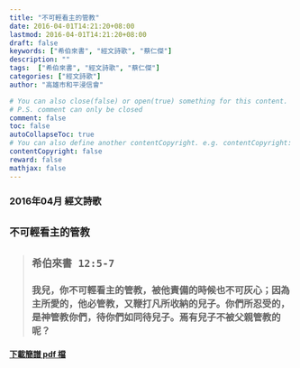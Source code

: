 ```yaml
---
title: "不可輕看主的管教"
date: 2016-04-01T14:21:20+08:00
lastmod: 2016-04-01T14:21:20+08:00
draft: false
keywords: ["希伯來書", "經文詩歌", "蔡仁傑"]
description: ""
tags:  ["希伯來書", "經文詩歌", "蔡仁傑"]
categories: ["經文詩歌"]
author: "高雄市和平浸信會"

# You can also close(false) or open(true) something for this content.
# P.S. comment can only be closed
comment: false
toc: false
autoCollapseToc: true
# You can also define another contentCopyright. e.g. contentCopyright: "This is another copyright."
contentCopyright: false
reward: false
mathjax: false
---
```


### 2016年04月 經文詩歌

## `不可輕看主的管教`

> ## `希伯來書 12:5-7`
> 
> ### 我兒，你不可輕看主的管教，被他責備的時候也不可灰心；因為主所愛的，他必管教，又鞭打凡所收納的兒子。你們所忍受的，是神管教你們，待你們如同待兒子。焉有兒子不被父親管教的呢？

#### [下載簡譜 pdf 檔](/pdf-h/h201604.pdf "不可輕看主的管教")